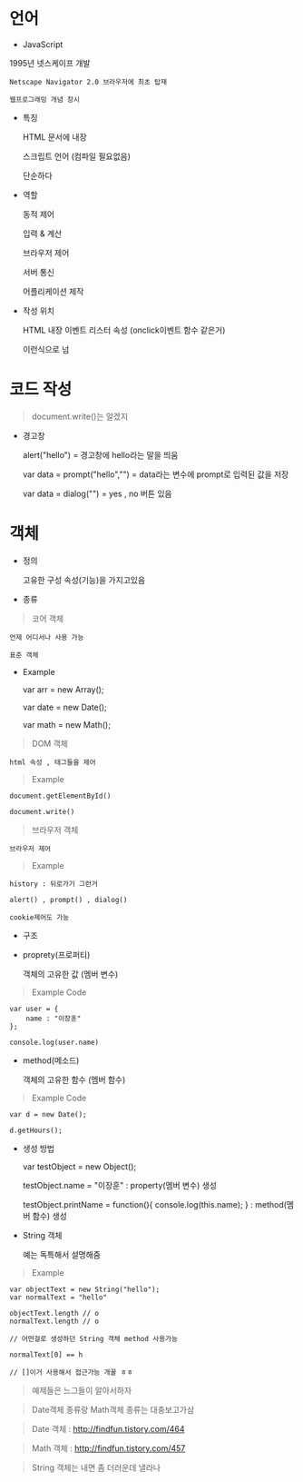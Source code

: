 # 언어

- JavaScript

1995년 넷스케이프 개발

	Netscape Navigator 2.0 브라우저에 최초 탑재

	웹프로그래밍 개념 창시

- 특징

	HTML 문서에 내장

	스크립트 언어 (컴파일 필요없음)

	단순하다

- 역할

	동적 제어

	입력 & 계산

	브라우저 제어

	서버 통신

	어플리케이션 제작

- 작성 위치

	HTML 내장 이벤트 리스터 속성 (onclick이벤트 함수 같은거)

	<script> 태그

	.js 파일

	URL에 작성

- 작성 방법

	<head> 태그 안에 (head태그에 쓰면 html class랑 id 못불러옴)

	<body>  태그 안에

	<html> 태그 안이면 사실 어따 넣어도 상관없음 ㅎ 오류는 책임 안짐 ㅎ

	<script src ="js/index.js"></script> 이런식으로 넘

# 코드 작성

> document.write()는 알겠지


- 경고창 

	alert("hello") = 경고창에 hello라는 말을 띄움

	var data = prompt("hello","") = data라는 변수에 prompt로 입력된 값을 저장

	var data = dialog("") = yes , no 버튼 있음

# 객체

- 정의

	고유한 구성 속성(기능)을 가지고있음

- 종류

> 코어 객체
	
	언제 어디서나 사용 가능

	표준 객체

- Example

	var arr = new Array();

	var date = new Date();

	var math = new Math();

> DOM 객체
	
	html 속성 , 태그들을 제어 

> Example 

	document.getElementById()

	document.write()

> 브라우저 객체

	브라우저 제어

> Example

	history : 뒤로가기 그런거

	alert() , prompt() , dialog()

	cookie제어도 가능

- 구조

- proprety(프로퍼티)

	객체의 고유한 값 (멤버 변수)

> Example Code

	var user = {
		name : "이장훈"
	};

	console.log(user.name)

- method(메소드)

	객체의 고유한 함수 (멤버 함수)

> Example Code

	var d = new Date();

	d.getHours();

- 생성 방법

	var testObject = new Object();

	testObject.name = "이장훈" : property(멤버 변수) 생성

	testObject.printName = function(){
		console.log(this.name); 
	} : method(멤버 함수) 생성

- String 객체

	예는 독특해서 설명해줌

> Example

	var objectText = new String("hello");
	var normalText = "hello"

	objectText.length // o
	normalText.length // o

	// 어떤걸로 생성하던 String 객체 method 사용가능

	normalText[0] == h

	// []이거 사용해서 접근가능 개꿀 ㅎㅎ

> 예제들은 느그들이 알아서하자

> Date객체 종류랑 Math객체 종류는 대충보고가삼 

> Date 객체 : http://findfun.tistory.com/464

> Math 객체 : http://findfun.tistory.com/457

> String 객체는 내면 좀 더러운데 낼라나

